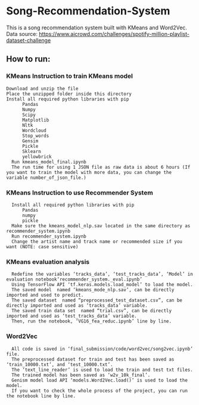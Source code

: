 # Song-Recommendation-System
This is a song recommendation system built with KMeans and Word2Vec. 
Data source: https://www.aicrowd.com/challenges/spotify-million-playlist-dataset-challenge
## How to run:
### KMeans Instruction to train KMeans model 
    Download and unzip the file
    Place the unzipped folder inside this directory
    Install all required python libraries with pip
          Pandas
          Numpy
          Scipy
          Matplotlib
          Nltk
          Wordcloud
          Stop_words
          Gensim
          Pickle
          Sklearn
          yellowbrick
      Run kmeans_model_final.ipynb 
      The run time for using 1 JSON file as raw data is about 6 hours (If you want to train the model with more data, you can change the variable number_of_json_file.)

### KMeans Instruction to use Recommender System
      Install all required python libraries with pip
          Pandas
          numpy 
          pickle
      Make sure the kmeans_model_nlp.sav located in the same directory as recommender_system.ipynb
      Run recommender_system.ipynb
      Change the artist name and track name or recommended size if you want (NOTE: case sensitive)

### KMeans evaluation analysis
      Redefine the variables ‘tracks_data’, ‘test_tracks_data’, ‘Model’ in evaluation notebook‘recommender_system._eval.ipynb’
      Using TensorFlow API ‘tf.keras.models.load_model’ to load the model.
      The saved model  named ‘kmeans_mode_nlp.sav’, can be directly imported and used to predict.
      The saved dataset  named “preprocessed_test_dataset.csv”, can be directly imported and used as ‘tracks_data’ variable.
      The saved train data set  named “trial.csv”, can be directly imported and used as ‘test_tracks_data’ variable.
      Then, run the notebook, ‘VG16_fea_reduc.ipynb’ line by line.


### Word2Vec
      All code is saved in ‘final_submission/code/word2vec/song2vec.ipynb’ file.
      The preprocessed dataset for train and test has been saved as ‘train_10000.txt’, and ‘test_10000.txt’.
      The ‘text_line_reader’ is used to load the train and test txt files.
      The trained model has been saved as ‘w2v_10k_final’.
      Genism model load API ‘models.Word2Vec.load()’ is used to load the model.
      If you want to check the whole process of the project, you can run the notebook line by line.
